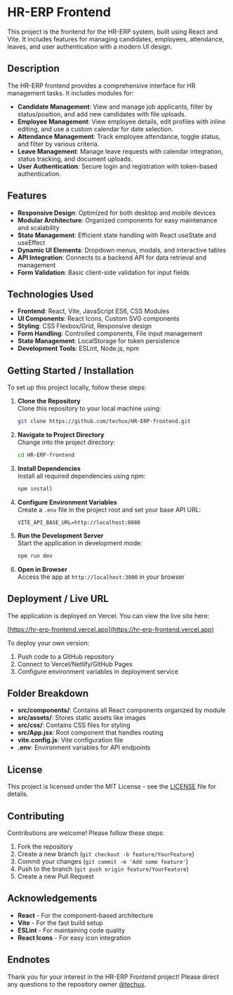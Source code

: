 # HR-ERP Frontend

This project is the frontend for the HR-ERP system, built using React and Vite. It includes features for managing candidates, employees, attendance, leaves, and user authentication with a modern UI design.

## Description

The HR-ERP frontend provides a comprehensive interface for HR management tasks. It includes modules for:

- **Candidate Management**: View and manage job applicants, filter by status/position, and add new candidates with file uploads.
- **Employee Management**: View employee details, edit profiles with inline editing, and use a custom calendar for date selection.
- **Attendance Management**: Track employee attendance, toggle status, and filter by various criteria.
- **Leave Management**: Manage leave requests with calendar integration, status tracking, and document uploads.
- **User Authentication**: Secure login and registration with token-based authentication.

## Features

- **Responsive Design**: Optimized for both desktop and mobile devices
- **Modular Architecture**: Organized components for easy maintenance and scalability
- **State Management**: Efficient state handling with React useState and useEffect
- **Dynamic UI Elements**: Dropdown menus, modals, and interactive tables
- **API Integration**: Connects to a backend API for data retrieval and management
- **Form Validation**: Basic client-side validation for input fields

## Technologies Used

- **Frontend**: React, Vite, JavaScript ES6, CSS Modules
- **UI Components**: React Icons, Custom SVG components
- **Styling**: CSS Flexbox/Grid, Responsive design
- **Form Handling**: Controlled components, File input management
- **State Management**: LocalStorage for token persistence
- **Development Tools**: ESLint, Node.js, npm

## Getting Started / Installation

To set up this project locally, follow these steps:

1. **Clone the Repository**  
   Clone this repository to your local machine using:

   ```bash
   git clone https://github.com/techux/HR-ERP-frontend.git
   ```

2. **Navigate to Project Directory**  
   Change into the project directory:

   ```bash
   cd HR-ERP-frontend
   ```

3. **Install Dependencies**  
   Install all required dependencies using npm:

   ```bash
   npm install
   ```

4. **Configure Environment Variables**  
   Create a `.env` file in the project root and set your base API URL:

   ```
   VITE_API_BASE_URL=http://localhost:8080
   ```

5. **Run the Development Server**  
   Start the application in development mode:

   ```bash
   npm run dev
   ```

6. **Open in Browser**  
   Access the app at `http://localhost:3000` in your browser

## Deployment / Live URL

The application is deployed on Vercel. You can view the live site here:

[https://hr-erp-frontend.vercel.app](https://hr-erp-frontend.vercel.app)

To deploy your own version:

1. Push code to a GitHub repository
2. Connect to Vercel/Netlify/GitHub Pages
3. Configure environment variables in deployment service

## Folder Breakdown

- **src/components/**: Contains all React components organized by module
- **src/assets/**: Stores static assets like images
- **src/css/**: Contains CSS files for styling
- **src/App.jsx**: Root component that handles routing
- **vite.config.js**: Vite configuration file
- **.env**: Environment variables for API endpoints

## License

This project is licensed under the MIT License - see the [LICENSE](./LICENSE) file for details.

## Contributing

Contributions are welcome! Please follow these steps:

1. Fork the repository
2. Create a new branch (`git checkout -b feature/YourFeature`)
3. Commit your changes (`git commit -m 'Add some feature'`)
4. Push to the branch (`git push origin feature/YourFeature`)
5. Create a new Pull Request

## Acknowledgements

- **React** - For the component-based architecture
- **Vite** - For the fast build setup
- **ESLint** - For maintaining code quality
- **React Icons** - For easy icon integration

## Endnotes

Thank you for your interest in the HR-ERP Frontend project! Please direct any questions to the repository owner [@techux](https://github.com/techux).
